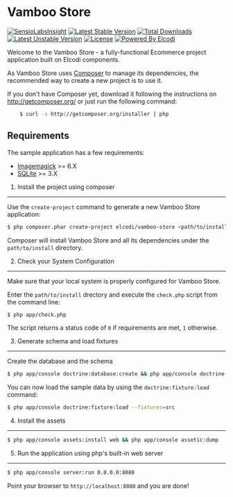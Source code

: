 Vamboo Store
============

[![SensioLabsInsight](https://insight.sensiolabs.com/projects/1940740e-9fe0-498e-8962-024b173a29c0/mini.png)](https://insight.sensiolabs.com/projects/1940740e-9fe0-498e-8962-024b173a29c0)
[![Latest Stable Version](https://poser.pugx.org/elcodi/vamboo-store/v/stable.png)](https://packagist.org/packages/elcodi/vamboo-store)
[![Total Downloads](https://poser.pugx.org/elcodi/vamboo-store/downloads.png)](https://packagist.org/packages/elcodi/vamboo-store)
[![Latest Unstable Version](https://poser.pugx.org/elcodi/vamboo-store/v/unstable.png)](https://packagist.org/packages/elcodi/vamboo-store)
[![License](https://poser.pugx.org/elcodi/elcodi/license.png)](https://packagist.org/packages/elcodi/elcodi)
[![Powered By Elcodi](http://elcodi.io/static/elcodi.badge.png)](http://github.com/elcodi)

Welcome to the Vamboo Store - a fully-functional Ecommerce project
application built on Elcodi components.

As Vamboo Store uses [Composer][2] to manage its dependencies, the recommended
way to create a new project is to use it.

If you don't have Composer yet, download it following the instructions on
http://getcomposer.org/ or just run the following command:

```bash
    $ curl -s http://getcomposer.org/installer | php
```

Requirements
------------------

The sample application has a few requirements:

* [Imagemagick](http://www.imagemagick.org/) >= 6.X
* [SQLite](http://www.sqlite.org/) >= 3.X

1) Install the project using composer
-------------------------------------

Use the `create-project` command to generate a new Vamboo Store
application:

```bash
$ php composer.phar create-project elcodi/vamboo-store <path/to/install> dev-master
```

Composer will install Vamboo Store and all its dependencies under the
`path/to/install` directory.


2) Check your System Configuration
-------------------------------------

Make sure that your local system is properly configured for Vamboo Store.

Enter the ``path/to/install`` drectory and execute the `check.php` script from the 
command line:

```bash
$ php app/check.php
```    

The script returns a status code of `0` if requirements are met, `1` otherwise.

3) Generate schema and load fixtures
-------------------

Create the database and the schema

```bash
$ php app/console doctrine:database:create && php app/console doctrine:schema:create
```

You can now load the sample data by using the ``doctrine:fixture:load`` command:

```bash
$ php app/console doctrine:fixture:load --fixtures=src
```

4) Install the assets
---------------------

```bash
$ php app/console assets:install web && php app/console assetic:dump
```

5) Run the application using php's built-in web server
------------------------------------------------------

```bash
$ php app/console server:run 0.0.0.0:8080
```

Point your browser to ``http://localhost:8080`` and you are done!


[1]:  http://symfony.com/doc/2.4/book/installation.html
[2]:  http://getcomposer.org/

